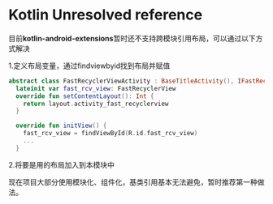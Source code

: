 # Kotlin Unresolved reference

目前**kotlin-android-extensions**暂时还不支持跨模块引用布局，可以通过以下方式解决

1.定义布局变量，通过findviewbyid找到布局并赋值

```kotlin
abstract class FastRecyclerViewActivity : BaseTitleActivity(), IFastRecyclerViewCb {
  lateinit var fast_rcv_view: FastRecyclerView
  override fun setContentLayout(): Int {
    return layout.activity_fast_recyclerview
  }

  override fun initView() {
    fast_rcv_view = findViewById(R.id.fast_rcv_view)
    ...
  }

```

2.将要是用的布局加入到本模块中

现在项目大部分使用模块化、组件化，基类引用基本无法避免，暂时推荐第一种做法。
